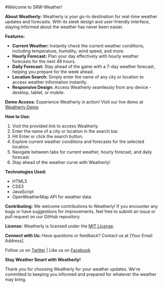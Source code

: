 
#Welcome to SRW-Weather!


**About Weatherly:**
Weatherly is your go-to destination for real-time weather updates and forecasts. With its sleek design and user-friendly interface, staying informed about the weather has never been easier.

**Features:**
- **Current Weather:** Instantly check the current weather conditions, including temperature, humidity, wind speed, and more.
- **Hourly Forecast:** Plan your day effectively with hourly weather forecasts for the next 48 hours.
- **Daily Forecast:** Stay ahead of the game with a 7-day weather forecast, helping you prepare for the week ahead.
- **Location Search:** Simply enter the name of any city or location to access weather information instantly.
- **Responsive Design:** Access Weatherly seamlessly from any device - desktop, tablet, or mobile.

**Demo Access:**
Experience Weatherly in action! Visit our live demo at [Weatherly Demo](https://srw-weather.netlify.app/)

**How to Use:**
1. Visit the provided link to access Weatherly.
2. Enter the name of a city or location in the search bar.
3. Hit Enter or click the search button.
4. Explore current weather conditions and forecasts for the selected location.
5. Navigate between tabs for current weather, hourly forecast, and daily forecast.
6. Stay ahead of the weather curve with Weatherly!

**Technologies Used:**
- HTML5
- CSS3
- JavaScript
- OpenWeatherMap API for weather data

**Contributing:**
We welcome contributions to Weatherly! If you encounter any bugs or have suggestions for improvements, feel free to submit an issue or pull request on our GitHub repository.

**License:**
Weatherly is licensed under the [MIT License](https://github.com/example/repo/blob/main/LICENSE).

**Connect with Us:**
Have questions or feedback? Contact us at [Your Email Address].

Follow us on [Twitter](https://twitter.com/WeatherlyApp) | Like us on [Facebook](https://facebook.com/WeatherlyApp)

**Stay Weather Smart with Weatherly!**

Thank you for choosing Weatherly for your weather updates. We're committed to keeping you informed and prepared for whatever the weather may bring.

